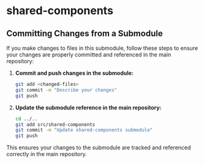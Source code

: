 # shared-components

## Committing Changes from a Submodule

If you make changes to files in this submodule, follow these steps to ensure your changes are properly committed and referenced in the main repository:

1. **Commit and push changes in the submodule:**
   ```sh
   git add <changed-files>
   git commit -m "Describe your changes"
   git push
   ```
2. **Update the submodule reference in the main repository:**
   ```sh
   cd ../..
   git add src/shared-components
   git commit -m "Update shared-components submodule"
   git push
   ```

This ensures your changes to the submodule are tracked and referenced correctly in the main repository. 